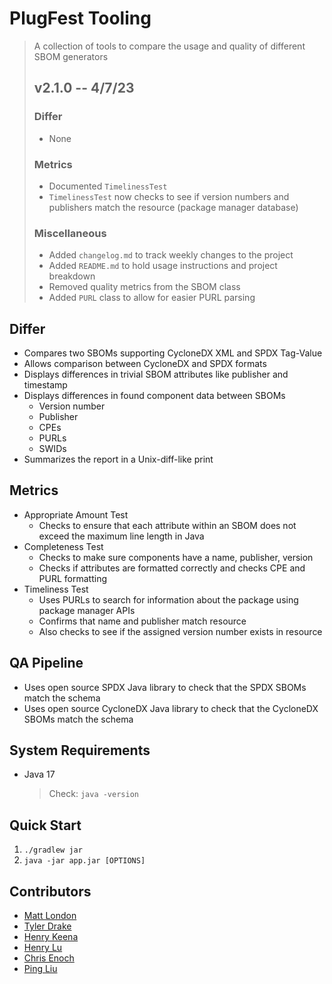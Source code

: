 # PlugFest Tooling
> A collection of tools to compare the usage and quality of different SBOM generators
>
> ## v2.1.0 -- 4/7/23
> ### Differ
> - None
>
> ### Metrics
> - Documented `TimelinessTest`
> - `TimelinessTest` now checks to see if version numbers and publishers match the resource (package manager database)
>
> ### Miscellaneous
> - Added `changelog.md` to track weekly changes to the project
> - Added `README.md` to hold usage instructions and project breakdown
> - Removed quality metrics from the SBOM class
> - Added `PURL` class to allow for easier PURL parsing

## Differ
- Compares two SBOMs supporting CycloneDX XML and SPDX Tag-Value
- Allows comparison between CycloneDX and SPDX formats
- Displays differences in trivial SBOM attributes like publisher and timestamp
- Displays differences in found component data between SBOMs 
  - Version number
  - Publisher
  - CPEs
  - PURLs
  - SWIDs
- Summarizes the report in a Unix-diff-like print

## Metrics
- Appropriate Amount Test
  - Checks to ensure that each attribute within an SBOM does not exceed the maximum line length in Java
- Completeness Test
  - Checks to make sure components have a name, publisher, version
  - Checks if attributes are formatted correctly and checks CPE and PURL formatting 
- Timeliness Test
  - Uses PURLs to search for information about the package using package manager APIs
  - Confirms that name and publisher match resource
  - Also checks to see if the assigned version number exists in resource

## QA Pipeline
- Uses open source SPDX Java library to check that the SPDX SBOMs match the schema
- Uses open source CycloneDX Java library to check that the CycloneDX SBOMs match the schema

## System Requirements
- Java 17
  > Check: `java -version`

## Quick Start
1. `./gradlew jar`
2. `java -jar app.jar [OPTIONS]`

## Contributors
- [Matt London](mailto:mrl2534@rit.edu)
- [Tyler Drake](mailto:txd3634@rit.edu)
- [Henry Keena](mailto:htk4363@rit.edu)
- [Henry Lu](mailto:hyl2415@rit.edu)
- [Chris Enoch](mailto:cte6149@rit.edu)
- [Ping Liu](mailto:htk4363@rit.edu)